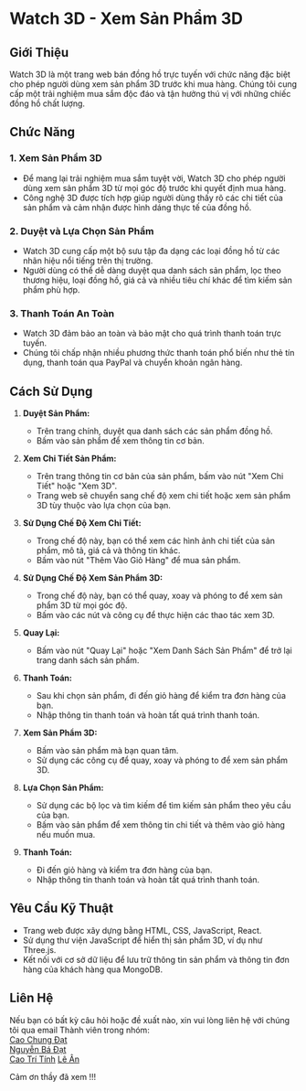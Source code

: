 # Watch 3D - Xem Sản Phẩm 3D

## Giới Thiệu

Watch 3D là một trang web bán đồng hồ trực tuyến với chức năng đặc biệt cho phép người dùng xem sản phẩm 3D trước khi mua hàng. Chúng tôi cung cấp một trải nghiệm mua sắm độc đáo và tận hưởng thú vị với những chiếc đồng hồ chất lượng.

## Chức Năng

### 1. Xem Sản Phẩm 3D
- Để mang lại trải nghiệm mua sắm tuyệt vời, Watch 3D cho phép người dùng xem sản phẩm 3D từ mọi góc độ trước khi quyết định mua hàng.
- Công nghệ 3D được tích hợp giúp người dùng thấy rõ các chi tiết của sản phẩm và cảm nhận được hình dáng thực tế của đồng hồ.

### 2. Duyệt và Lựa Chọn Sản Phẩm
- Watch 3D cung cấp một bộ sưu tập đa dạng các loại đồng hồ từ các nhãn hiệu nổi tiếng trên thị trường.
- Người dùng có thể dễ dàng duyệt qua danh sách sản phẩm, lọc theo thương hiệu, loại đồng hồ, giá cả và nhiều tiêu chí khác để tìm kiếm sản phẩm phù hợp.

### 3. Thanh Toán An Toàn
- Watch 3D đảm bảo an toàn và bảo mật cho quá trình thanh toán trực tuyến.
- Chúng tôi chấp nhận nhiều phương thức thanh toán phổ biến như thẻ tín dụng, thanh toán qua PayPal và chuyển khoản ngân hàng.

## Cách Sử Dụng

1. **Duyệt Sản Phẩm:**
   - Trên trang chính, duyệt qua danh sách các sản phẩm đồng hồ.
   - Bấm vào sản phẩm để xem thông tin cơ bản.

2. **Xem Chi Tiết Sản Phẩm:**
   - Trên trang thông tin cơ bản của sản phẩm, bấm vào nút "Xem Chi Tiết" hoặc "Xem 3D".
   - Trang web sẽ chuyển sang chế độ xem chi tiết hoặc xem sản phẩm 3D tùy thuộc vào lựa chọn của bạn.

3. **Sử Dụng Chế Độ Xem Chi Tiết:**
   - Trong chế độ này, bạn có thể xem các hình ảnh chi tiết của sản phẩm, mô tả, giá cả và thông tin khác.
   - Bấm vào nút "Thêm Vào Giỏ Hàng" để mua sản phẩm.

4. **Sử Dụng Chế Độ Xem Sản Phẩm 3D:**
   - Trong chế độ này, bạn có thể quay, xoay và phóng to để xem sản phẩm 3D từ mọi góc độ.
   - Bấm vào các nút và công cụ để thực hiện các thao tác xem 3D.

5. **Quay Lại:**
   - Bấm vào nút "Quay Lại" hoặc "Xem Danh Sách Sản Phẩm" để trở lại trang danh sách sản phẩm.

6. **Thanh Toán:**
   - Sau khi chọn sản phẩm, đi đến giỏ hàng để kiểm tra đơn hàng của bạn.
   - Nhập thông tin thanh toán và hoàn tất quá trình thanh toán.


1. **Xem Sản Phẩm 3D:**
   - Bấm vào sản phẩm mà bạn quan tâm.
   - Sử dụng các công cụ để quay, xoay và phóng to để xem sản phẩm 3D.

2. **Lựa Chọn Sản Phẩm:**
   - Sử dụng các bộ lọc và tìm kiếm để tìm kiếm sản phẩm theo yêu cầu của bạn.
   - Bấm vào sản phẩm để xem thông tin chi tiết và thêm vào giỏ hàng nếu muốn mua.

3. **Thanh Toán:**
   - Đi đến giỏ hàng và kiểm tra đơn hàng của bạn.
   - Nhập thông tin thanh toán và hoàn tất quá trình thanh toán.

## Yêu Cầu Kỹ Thuật

- Trang web được xây dựng bằng HTML, CSS, JavaScript, React.
- Sử dụng thư viện JavaScript để hiển thị sản phẩm 3D, ví dụ như Three.js.
- Kết nối với cơ sở dữ liệu để lưu trữ thông tin sản phẩm và thông tin đơn hàng của khách hàng qua MongoDB.

## Liên Hệ

Nếu bạn có bất kỳ câu hỏi hoặc đề xuất nào, xin vui lòng liên hệ với chúng tôi qua email
Thành viên trong nhóm:  
[Cao Chung Đạt](mailto:chungdatcntt1808@gmail.com)  
[Nguyễn Bá Đạt](mailto:badat420202@gmail.com)  
[Cao Trí Tính](mailto:Tranhai2266@gmail.com)
[Lê Ân](mailto:antrumso2002@gmail.com)

Cảm ơn thầy đã xem !!!